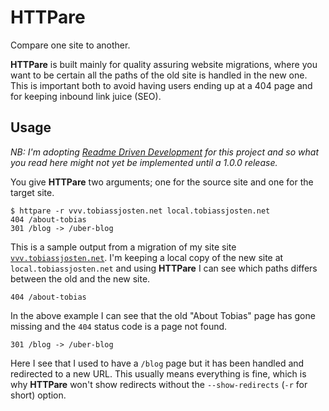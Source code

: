 # HTTPare

Compare one site to another.

**HTTPare** is built mainly for quality assuring website migrations, where you want to be certain all the paths of the old site is handled in the new one. This is important both to avoid having users ending up at a 404 page and for keeping inbound link juice (SEO).

## Usage

*NB: I'm adopting [Readme Driven Development](http://tom.preston-werner.com/2010/08/23/readme-driven-development.html) for this project and so what you read here might not yet be implemented until a 1.0.0 release.*

You give **HTTPare** two arguments; one for the source site and one for the target site.

    $ httpare -r vvv.tobiassjosten.net local.tobiassjosten.net
    404 /about-tobias
    301 /blog -> /uber-blog

This is a sample output from a migration of my site site [`vvv.tobiassjosten.net`](http://vvv.tobiassjosten.net/). I'm keeping a local copy of the new site at `local.tobiassjosten.net` and using **HTTPare** I can see which paths differs between the old and the new site.

    404 /about-tobias

In the above example I can see that the old "About Tobias" page has gone missing and the `404` status code is a page not found.

    301 /blog -> /uber-blog

Here I see that I used to have a `/blog` page but it has been handled and redirected to a new URL. This usually means everything is fine, which is why **HTTPare** won't show redirects without the `--show-redirects` (`-r` for short) option.
